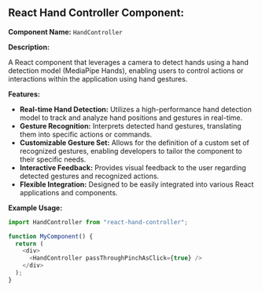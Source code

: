 ## React Hand Controller Component:

**Component Name:** `HandController`

**Description:**

A React component that leverages a camera to detect hands using a hand detection model (MediaPipe Hands), enabling users to control actions or interactions within the application using hand gestures.

**Features:**

- **Real-time Hand Detection:** Utilizes a high-performance hand detection model to track and analyze hand positions and gestures in real-time.
- **Gesture Recognition:** Interprets detected hand gestures, translating them into specific actions or commands.
- **Customizable Gesture Set:** Allows for the definition of a custom set of recognized gestures, enabling developers to tailor the component to their specific needs.
- **Interactive Feedback:** Provides visual feedback to the user regarding detected gestures and recognized actions.
- **Flexible Integration:** Designed to be easily integrated into various React applications and components.

**Example Usage:**

```javascript
import HandController from "react-hand-controller";

function MyComponent() {
  return (
    <div>
      <HandController passThroughPinchAsClick={true} />
    </div>
  );
}
```
